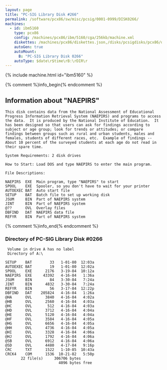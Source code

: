 ```yaml
---
layout: page
title: "PC-SIG Library Disk #266"
permalink: /software/pcx86/sw/misc/pcsig/0001-0999/DISK0266/
machines:
  - id: ibm5160
    type: pcx86
    config: /machines/pcx86/ibm/5160/cga/256kb/machine.xml
    diskettes: /machines/pcx86/diskettes.json,/disks/pcsigdisks/pcx86/diskettes.json
    autoGen: true
    autoMount:
      B: "PC-SIG Library Disk 0266"
    autoType: $date\r$time\rB:\rDIR\r
---
```


{% include machine.html id="ibm5160" %}

{% comment %}info_begin{% endcomment %}

## Information about "NAEPIRS"

    This disk contains data from the National Assessment of Educational
    Progress Information Retrieval System (NAEPIRS) and programs to access
    the data.  It is produced by the National Institute of Education.  It
    has been designed so that users can ask for findings according to
    subject or age group; look for trends or attitudes; or compare
    findings between groups such as rural and urban students, males and
    females, students of different races, etc.  Example of findings --
    About 10 percent of the surveyed students at each age do not read in
    their spare time.
    
    System Requirements: 2 disk drives
    
    How to Start: Load DOS and type NAEPIRS to enter the main program.
    
    File Descriptions:
    
    NAEPIRS  EXE  Main program, type "NAEPIRS" to start
    SPOOL    EXE  Spooler, so you don't have to wait for your printer
    AUTOEXEC BAT  Auto start file
    SETUP    BAT  Batch file to set up working disk
    JSUM     BIN  Part of NAEPIRS system
    JINT     BIN  Part of NAEPIRS system
    @??      OVL  Overlay files
    DBFIND   DAT  NAEPIRS data file
    REFYR    BIN  Part of NAEPIRS system
{% comment %}info_end{% endcomment %}


### Directory of PC-SIG Library Disk #0266

     Volume in drive A has no label
     Directory of A:\

    SETUP    BAT        33   1-01-80  12:03a
    AUTOEXEC BAT        19   1-01-80  12:02a
    SPOOL    EXE      2176   3-19-84  10:12a
    NAEPIRS  EXE     43392   4-16-84   1:36a
    JSUM     BIN        84   3-30-84   7:24a
    JINT     BIN      4832   3-30-84   7:24a
    REFYR    BIN        56   3-17-84  12:22p
    DBFIND   DAT    205824   4-16-84   1:26a
    @HA      OVL      3840   4-16-84   4:02a
    @HB      OVL      2560   4-16-84   4:03a
    @HC      OVL       512   4-16-84   4:03a
    @HD      OVL      3712   4-16-84   4:04a
    @HE      OVL      5120   4-16-84   4:04a
    @HF      OVL      3584   4-16-84   4:05a
    @HG      OVL      6656   4-16-84   4:05a
    @HH      OVL      4736   4-16-84   4:05a
    @HI      OVL      3328   4-16-84   4:06a
    @HJ      OVL      1792   4-16-84   4:06a
    @SB      OVL      6912   4-16-84   4:06a
    @SD      OVL      4480   4-17-84   9:16p
    CRC      TXT      1522   1-10-85  10:43a
    CRCK4    COM      1536  10-21-82   5:50p
           22 file(s)     306706 bytes
                            4096 bytes free
